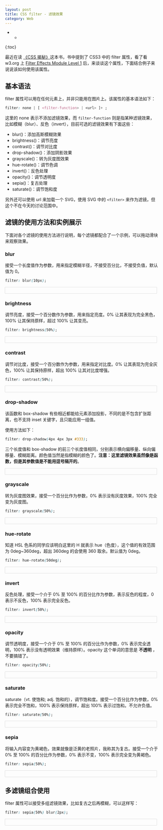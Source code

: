 ```yaml
---
layout: post
title: CSS filter - 滤镜效果
category: Web
---
```




- *
{:toc}

<style>
.filter-rect {
    box-sizing: border-box;
    width: 100%;
    max-width: 500px;
    padding: 10px 20px;
    box-shadow: 0 0 1px #333;
}
input[type=range]{
    margin: 15px 0;
    width: 100%;
    max-width: 500px;
    position: relative;
    margin-bottom: 30px;
}
input[type=range]::after{
    content: attr(alt);
    display: block;
    color: #000;
    font-size: 16px;
    position: absolute;
    top: 20px;
    left: 0;
}
</style>


最近在读 [《CSS 揭秘》](https://book.douban.com/subject/26745943/)这本书，书中提到了 CSS3 中的 filter 属性，看了看 w3.org 上 [Filter Effects Module Level 1](https://www.w3.org/TR/filter-effects/#FilterProperty) 后，来谈谈这个属性，下面结合例子来说说该如何使用该属性。

## 基本语法

filter 属性可以用在任何元素上，并非只能用在图片上。该属性的基本语法如下：

```css
filter: none | [ <filter-function> | <url> ]+ ;
```

这里的 none 表示不添加滤镜效果，而 `filter-function` 则是指某种滤镜效果，比如模糊（blur）、反色（invert），目前可选的滤镜效果有下面这些：

- blur()：添加高斯模糊效果
- brightness()：调节亮度
- contrast()：调节对比度
- drop-shadow()：添加阴影效果
- grayscale()：转为灰度图效果
- hue-rotate()：调节色调
- invert()：反色处理
- opacity()：调节透明度
- sepia()：复古处理
- saturate()：调节饱和度

另外还可以使用 url 来加载一个 SVG，使用 SVG 中的 `<filter>` 来作为滤镜，但这个不在今天的讨论范围中。

## 滤镜的使用方法和实例展示

下面对各个滤镜的使用方法进行说明，每个滤镜都配合了一个示例，可以拖动滑块来观察效果。


### blur

接受一个长度值作为参数，用来指定模糊半径，不接受百分比，不接受负值，默认值为 0。

```css
filter: blur(10px);
```

<div class="filter-rect" data-func="blur(%dpx)" data-min="0" data-max="50" data-step="1" data-value="10"></div>


### brightness

调节亮度，接受一个百分数作为参数，用来指定亮度。0% 让其表现为完全黑色，100% 让其保持原样，超过 100% 让其变亮。

```css
filter: brightness(50%);
```

<div class="filter-rect" data-func="brightness(%d%)" data-min="0" data-max="200" data-step="1" data-value="50"></div>


### contrast

调节对比度，接受一个百分数作为参数，用来指定对比度。0% 让其表现为完全灰色，100% 让其保持原样，超出 100% 让其对比度增强。

```css
filter: contrast(50%);
```

<div class="filter-rect" data-func="contrast(%d%)" data-min="0" data-max="200" data-step="1" data-value="50"></div>


### drop-shadow

该函数和 box-shadow 有些相近都能给元素添加投影，不同的是不包含扩张距离，也不支持 inset 关键字，且只能应用一组值。

使用方法如下：

```css
filter: drop-shadow(4px 4px 3px #333);
```

三个长度值和 box-shadow 的前三个长度值相同，分别表示横向偏移量、纵向偏移量、模糊距离。颜色值当然是指模糊的颜色了。**注意：这里滤镜效果虽然像是函数，但是其参数值是不能用逗号隔开的**。

<div class="filter-rect" data-func="drop-shadow(4px 4px %dpx #333)" data-min="0" data-max="30" data-step="1" data-value="3"></div>

### grayscale

转为灰度图效果，接受一个百分比作为参数，0% 表示没有灰度效果，100% 完全变为灰度图。

```css
filter: grayscale(50%);
```

<div class="filter-rect" data-func="grayscale(%d%)" data-min="0" data-max="100" data-step="1" data-value="50"></div>

### hue-rotate

知道 HSL 色系的同学应该明白这里的 H 就表示 hue（色度），这个值的有效范围为 0deg~360deg，超出 360deg 的会使用 360 取余。默认值为 0deg。

```css
filter: hue-rotate(50deg);
```

<div class="filter-rect" data-func="hue-rotate(%ddeg)" data-min="0" data-max="360" data-step="1" data-value="50"></div>

### invert

反色处理，接受一个介于 0% 至 100% 的百分比作为参数，表示反色的程度，0 表示不反色，100% 表示完全反色。

```css
filter: invert(50%);
```

<div class="filter-rect" data-func="invert(%d%)" data-min="0" data-max="100" data-step="1" data-value="50"></div>

### opacity

调节透明度，接受一个介于 0% 至 100% 的百分比作为参数，0% 表示完全透明，100% 表示没有透明效果（维持原样）。opacity 这个单词的意思是 **不透明** ，不要搞错了。

```css
filter: opacity(50%);
```

<div class="filter-rect" data-func="opacity(%d%)" data-min="0" data-max="100" data-step="1" data-value="50"></div>

### saturate

saturate（vt. 使饱和; adj. 饱和的），调节饱和度。接受一个百分比作为参数，0% 表示完全不饱和，100% 表示保持原样，超出 100% 表示过饱和。不允许负值。

```css
filter: saturate(50%);
```

<div class="filter-rect" data-func="saturate(%d%)" data-min="0" data-max="300" data-step="1" data-value="50"></div>

### sepia

将输入内容变为黄褐色，效果就像是泛黄的老照片，我称其为复古。接受一个介于 0% 至 100% 的百分比作为参数，0% 表示不变，100% 表示完全变为黄褐色。

```css
filter: sepia(50%);
```

<div class="filter-rect" data-func="sepia(%d%)" data-min="0" data-max="100" data-step="1" data-value="50"></div>


## 多滤镜组合使用

filter 属性可以接受多组滤镜效果，比如复古之后再模糊，可以这样写：

```css
filter: sepia(50%) blur(2px);
```

<div class="filter-rect" data-func="sepia(%d%) blur(2px)" data-min="0" data-max="100" data-step="1" data-value="50"></div>

<script>
!(function(){
    var rects = [].slice.call(document.querySelectorAll('.filter-rect'), 0);
    rects.forEach(function(rect) {
        var func = rect.dataset.func,
            min = rect.dataset.min,
            max = rect.dataset.max,
            step = rect.dataset.step;
        var img = document.createElement('img');
        img.src = 'https://wangyu-name.oss-cn-hangzhou.aliyuncs.com/16-9-3/75491219.jpg';
        rect.appendChild(img);
        var input = document.createElement('input');
        input.type = 'range';
        input.min = min;
        input.max = max;
        input.step = step;
        var value = func.replace('%d', input.value);
        input.alt = 'filter: ' + value;
        img.onload = function(){
            img.style.filter = img.style.webkitFilter = value;
        }
        input.onchange = function(event) {
            var value = func.replace('%d', input.value);
            input.alt = 'filter: ' + value + ';';
            img.style.filter = img.style.webkitFilter = value;
        };
        rect.appendChild(input);
    });
})();
</script>
